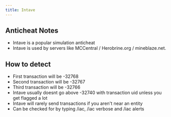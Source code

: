 ```yaml
---
title: Intave
---
```

## Anticheat Notes
- Intave is a popular simulation anticheat
- Intave is used by servers like MCCentral / Herobrine.org / mineblaze.net.

## How to detect
- First transaction will be -32768
- Second transaction will be -32767
- Third transaction will be -32766
- Intave usually doesnt go above -32740 with transaction uid unless you get flagged a lot
- Intave will rarely send transactions if you aren't near an entity
- Can be checked for by typing /iac, /iac verbose and /iac alerts
